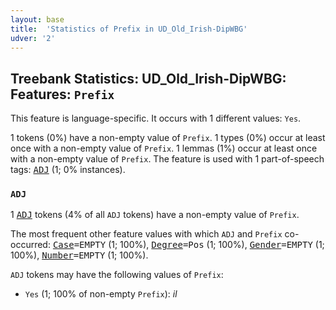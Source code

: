 ```yaml
---
layout: base
title:  'Statistics of Prefix in UD_Old_Irish-DipWBG'
udver: '2'
---
```


## Treebank Statistics: UD_Old_Irish-DipWBG: Features: `Prefix`

This feature is language-specific.
It occurs with 1 different values: `Yes`.

1 tokens (0%) have a non-empty value of `Prefix`.
1 types (0%) occur at least once with a non-empty value of `Prefix`.
1 lemmas (1%) occur at least once with a non-empty value of `Prefix`.
The feature is used with 1 part-of-speech tags: <tt><a href="sga_dipwbg-pos-ADJ.html">ADJ</a></tt> (1; 0% instances).

### `ADJ`

1 <tt><a href="sga_dipwbg-pos-ADJ.html">ADJ</a></tt> tokens (4% of all `ADJ` tokens) have a non-empty value of `Prefix`.

The most frequent other feature values with which `ADJ` and `Prefix` co-occurred: <tt><a href="sga_dipwbg-feat-Case.html">Case</a></tt><tt>=EMPTY</tt> (1; 100%), <tt><a href="sga_dipwbg-feat-Degree.html">Degree</a></tt><tt>=Pos</tt> (1; 100%), <tt><a href="sga_dipwbg-feat-Gender.html">Gender</a></tt><tt>=EMPTY</tt> (1; 100%), <tt><a href="sga_dipwbg-feat-Number.html">Number</a></tt><tt>=EMPTY</tt> (1; 100%).

`ADJ` tokens may have the following values of `Prefix`:

* `Yes` (1; 100% of non-empty `Prefix`): <em>il</em>

